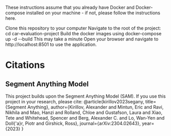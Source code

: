 
These instructions assume that you already have Docker and Docker-compose installed on your machine - if not, please follow the instructions here.

Clone this repository to your computer
Navigate to the root of the project: cd car-evaluation-project
Build the docker images using docker-compose up -d --build
This may take a minute
Open your browser and navigate to http://localhost:8501 to use the application.

# Citations

## Segment Anything Model

This project builds upon the Segment Anything Model (SAM). If you use this project in your research, please cite:
@article{kirillov2023segany,
  title={Segment Anything},
  author={Kirillov, Alexander and Mintun, Eric and Ravi, Nikhila and Mao, Hanzi and Rolland, Chloe and Gustafson, Laura and Xiao, Tete and Whitehead, Spencer and Berg, Alexander C. and Lo, Wan-Yen and Doll{\'a}r, Piotr and Girshick, Ross},
  journal={arXiv:2304.02643},
  year={2023}
}
